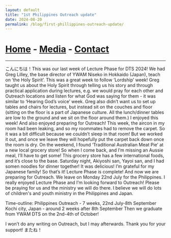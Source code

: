 ```yaml
---
layout: default
title: "1st Philippines Outreach update"
date: 2024-08-20
permalink: /blog/first-phillippines-outreach-update/
---
```

# [Home](/) - [Media](/media.html) - [Contact](/contact.html)
---
<div id="imageGallery"></div>

<script>
$(document).ready(function() {
  $('[data-fancybox="gallery"]').fancybox({
    loop: true, // Enable infinite loop (circular navigation)
    buttons: [
      "zoom",
      "slideShow",
      "fullScreen",
      "thumbs",
      "close"
    ],
    animationEffect: "fade", // Transition effect
    transitionDuration: 500, // Duration of the transition
    keyboard: true // Enable keyboard navigation (arrows)
  });
});

    // Array of image file names (replace with your actual file names)
    var imageFiles = ["image1.jpg", "image2.jpg", "image3.jpg", "image4.jpg", "image5.jpg", "image6.jpg", "image7.jpg", "image8.jpg", "image9.jpg", "image10.jpg", "image11.jpg", "image12.jpg", "image13.jpg", "image14.jpg", "image15.jpg", "image16.jpg", "image17.jpg", "image18.jpg", "image19.jpg", "image20.jpg", "image21.jpg", "image22.jpg", "image23.jpg", "image24.jpg", "image25.jpg", "image26.jpg", "image27.jpg", "image28.jpg"]; // Add more as needed

    // Reference to the gallery container
    var galleryContainer = document.getElementById('imageGallery');

    // Loop through image files and generate HTML
    imageFiles.forEach(function(fileName) {
        var imagePath = 'https://raw.githubusercontent.com/to3b/cranesntrains/main/_posts/week-12/' + fileName; // Adjust the path as necessary
        var caption = 'Image ' + fileName; // You can set dynamic captions here
        
        // Create <a> tag for each image
        var link = document.createElement('a');
        link.href = imagePath;
        link.setAttribute('data-fancybox', 'gallery'); // If using Fancybox or similar lightbox

        // Create <img> tag for each image
        var image = document.createElement('img');
        image.src = imagePath;
        image.alt = caption;

        // Append <img> to <a>
        link.appendChild(image);

        // Append <a> to gallery container
        galleryContainer.appendChild(link);
    });
</script>
こんにちは！This was our last week of Lecture Phase for DTS 2024! We had Greg Lilley, the base director of YWAM Niseko in Hokkaido (Japan), teach on ‘the Holy Spirit’. This was a great week to follow ‘Lordship’ week! Greg taught us about the Holy Spirit through telling us his story and through practical application during lectures, e.g. we would pray for each other and Outreach locations and listen for what God was saying for them - it was similar to ‘Hearing God’s voice’ week. Greg also didn’t want us to set up tables and chairs for lectures, but instead sit on the couches and floor (sitting on the floor is a part of Japanese culture. All the lunch/dinner tables are low to the ground and we sit on the floor around them.) I enjoyed this week! And also enjoyed preparing for Outreach!
This week, the aircon in my room had been leaking, and so my roommates had to remove the carpet. So it was a bit difficult because we couldn’t sleep in that room! But we worked it out, and once we leave they will hopefully put the carpet back down once the room is dry. 
On the weekend, I found ‘Traditional Australian Meat Pie’ at a new local grocery store! So when I come back, and I’m missing an Aussie meal, I’ll have to get some! This grocery store has a few international foods, and it’s close to the base. 
Saturday night, Akiyoshi san, Yayoi san, and I had somen noodles for dinner together! It was delicious! I’m grateful for my Japanese family! 
So that’s it! Lecture Phase is complete! And now we are preparing for Outreach. We leave on Monday 22nd July for the Philippines. I really enjoyed Lecture Phase and I’m looking forward to Outreach!
Please be praying for us and the ministry we will do there. I believe we will do lots of children's and youth ministry in the Philippines and Japan. 

Time-outline:
Philippines Outreach - 7 weeks, 22nd July-8th September 
Kochi city, Japan - around 2 weeks after 8th September 
Then we graduate from YWAM DTS on the 2nd-4th of October! 

I won’t do any writing on Outreach, but I may afterwards. Thank you for your support! またね！
